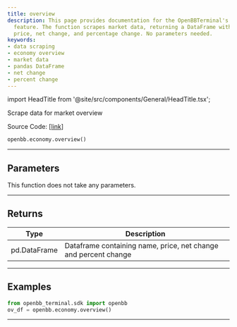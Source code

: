 ```yaml
---
title: overview
description: This page provides documentation for the OpenBBTerminal's economy overview
  feature. The function scrapes market data, returning a DataFrame with the name,
  price, net change, and percentage change. No parameters needed.
keywords:
- data scraping
- economy overview
- market data
- pandas DataFrame
- net change
- percent change
---
```


import HeadTitle from '@site/src/components/General/HeadTitle.tsx';

<HeadTitle title="economy.overview - Reference | OpenBB SDK Docs" />

Scrape data for market overview

Source Code: [[link](https://github.com/OpenBB-finance/OpenBBTerminal/tree/main/openbb_terminal/economy/wsj_model.py#L62)]

```python wordwrap
openbb.economy.overview()
```

---

## Parameters

This function does not take any parameters.

---

## Returns

| Type | Description |
| ---- | ----------- |
| pd.DataFrame | Dataframe containing name, price, net change and percent change |
---

## Examples

```python
from openbb_terminal.sdk import openbb
ov_df = openbb.economy.overview()
```

---

